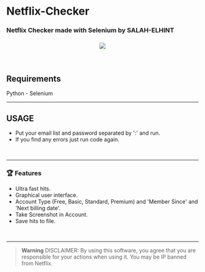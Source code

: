 # Netflix-Checker
<h3>Netflix Checker made with Selenium by SALAH-ELHINT<h3/>
<p align="center">
  <img src='https://cdn.discordapp.com/attachments/1021131346627805206/1023008329234141194/unknown.png'/>
</p>

<br>
 
## Requirements
Python -
Selenium
<br>

---------------------------------------

## USAGE
- Put your email list and password separated by ':' and run.
- If you find any errors just run code again.
<br>

---------------------------------------

### 🏆 Features 
- Ultra fast hits.
- Graphical user interface.
- Account Type (Free, Basic, Standard, Premium) and 'Member Since' and 'Next billing date'.
- Take Screenshot in Account.
- Save hits to file.
<br>

---------------------------------------

> **Warning**
> DISCLAIMER: By using this software, you agree that you are responsible for your actions when using it. You may be IP banned from Netflix.

